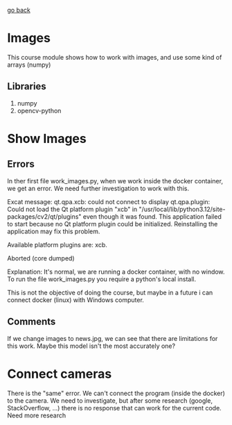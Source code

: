 [go back](../course_code.md)

# Images

This course module shows how to work with images, and use some kind of arrays (numpy)

## Libraries

1. numpy
2. opencv-python

# Show Images

## Errors

In ther first file work_images.py, when we work inside the docker container, we get an error. We need further 
investigation to work with this.

Excat message:
qt.qpa.xcb: could not connect to display
qt.qpa.plugin: Could not load the Qt platform plugin "xcb" in "/usr/local/lib/python3.12/site-packages/cv2/qt/plugins" even though it was found.
This application failed to start because no Qt platform plugin could be initialized. Reinstalling the application may fix this problem.
 
Available platform plugins are: xcb.

Aborted (core dumped)

Explanation: 
It's normal, we are running a docker container, with no window. To run the file work_images.py you require a python's
local install.

This is not the objective of doing the course, but maybe in a future i can connect docker (linux) with Windows computer.

## Comments

If we change images to news.jpg, we can see that there are limitations for this work. Maybe this model isn't the 
most accurately one?

# Connect cameras

There is the "same" error. We can't connect the program (inside the docker) to the camera. We need to investigate, but
after some research (google, StackOverflow, ...) there is no response that can work for the current code. Need more 
research

